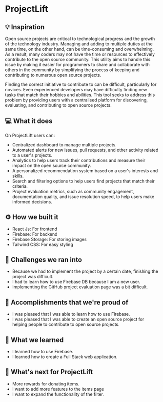 # ProjectLift

## 💡 Inspiration

Open source projects are critical to technological progress and the growth of the technology industry. Managing and adding to multiple duties at the same time, on the other hand, can be time-consuming and overwhelming. As a result, many coders may not have the time or resources to effectively contribute to the open source community. This utility aims to handle this issue by making it easier for programmers to share and collaborate with others in the community by simplifying the process of keeping and contributing to numerous open source projects.

Finding the correct initiative to contribute to can be difficult, particularly for novices. Even experienced developers may have difficulty finding new tasks that match their hobbies and abilities. This tool seeks to address this problem by providing users with a centralised platform for discovering, evaluating, and contributing to open source projects.

## 💻 What it does

On ProjectLift users can:

- Centralized dashboard to manage multiple projects.
- Automated alerts for new issues, pull requests, and other activity related to a user's projects.
- Analytics to help users track their contributions and measure their impact on the open source community.
- A personalized recommendation system based on a user's interests and skills.
- Search and filtering options to help users find projects that match their criteria.
- Project evaluation metrics, such as community engagement, documentation quality, and issue resolution speed, to help users make informed decisions.

## ⚙️ How we built it

- React Js: For frontend
- Firebase: For backend
- Firebase Storage: For storing images
- Tailwind CSS: For easy styling

## 🧠 Challenges we ran into

- Because we had to implement the project by a certain date, finishing the project was difficult.
- I had to learn how to use Firebase DB because I am a new user.
- Implementing the GitHub project evaluation page was a bit difficult.

## 🏅 Accomplishments that we're proud of

- I was pleased that I was able to learn how to use Firebase.
- I was pleased that I was able to create an open source project for helping people to contribute to open source projects.

## 📖 What we learned

- I learned how to use Firebase.
- I learned how to create a Full Stack web application.

## 🚀 What's next for ProjectLift

- More rewards for donating items.
- I want to add more features to the items page
- I want to expand the functionality of the filter.